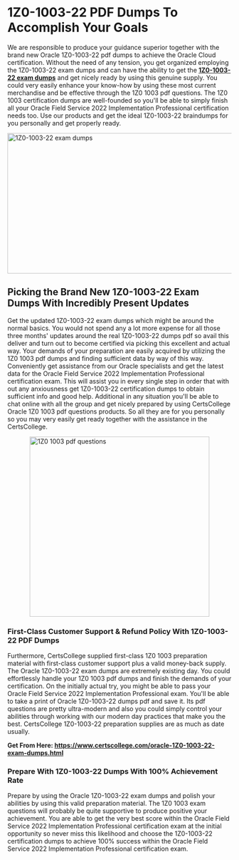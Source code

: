 <h1><strong>1Z0-1003-22 PDF Dumps To Accomplish Your Goals</strong></h1>
<p style="text-align: left;"><span style="font-weight: 400;">We are responsible to produce your guidance superior together with the brand new Oracle 1Z0-1003-22 pdf dumps to achieve the Oracle Cloud certification. Without the need of any tension, you get organized employing the 1Z0-1003-22 exam dumps and can have the ability to get the <strong><a href="https://www.certscollege.com/oracle-1Z0-1003-22-exam-dumps.html">1Z0-1003-22 exam dumps</a></strong> and get nicely ready by using this genuine supply. You could very easily enhance your know-how by using these most current merchandise and be effective through the 1Z0 1003 pdf questions. The 1Z0 1003 certification dumps are well-founded so you'll be able to simply finish all your Oracle Field Service 2022 Implementation Professional certification needs too. Use our products and get the ideal 1Z0-1003-22 braindumps for you personally and get properly ready.</span></p>
<p style="text-align: left;"><span style="font-weight: 400;"><img style="display: block; margin-left: auto; margin-right: auto;" src="https://i.ibb.co/CPDK3ps/Yellow-and-Blue-Initiative-Blog-Banner.png" alt="1Z0-1003-22 exam dumps" width="559" height="315" /></span></p>
<h2 style="text-align: left;"><strong>Picking the Brand New 1Z0-1003-22 Exam Dumps With Incredibly Present Updates</strong></h2>
<p style="text-align: left;"><span style="font-weight: 400;">Get the updated 1Z0-1003-22 exam dumps which might be around the normal basics. You would not spend any a lot more expense for all those three months' updates around the real 1Z0-1003-22 dumps pdf so avail this deliver and turn out to become certified via picking this excellent and actual way. Your demands of your preparation are easily acquired by utilizing the 1Z0 1003 pdf dumps and finding sufficient data by way of this way. Conveniently get assistance from our Oracle specialists and get the latest data for the Oracle Field Service 2022 Implementation Professional certification exam. This will assist you in every single step in order that with out any anxiousness get 1Z0-1003-22 certification dumps to obtain sufficient info and good help. Additional in any situation you'll be able to chat online with all the group and get nicely prepared by using CertsCollege Oracle 1Z0 1003 pdf questions products. So all they are for you personally so you may very easily get ready together with the assistance in the CertsCollege.</span></p>
<p style="text-align: left;"><span style="font-weight: 400;"><a href="https://www.certscollege.com/oracle-1Z0-1003-22-exam-dumps.html"><img style="display: block; margin-left: auto; margin-right: auto;" src="https://i.ibb.co/9tMrhdY/Teacher-Appreciation-Invitation.png" alt="1Z0 1003 pdf questions " width="404" height="404" /></a></span></p>
<h3 style="text-align: left;"><strong>First-Class Customer Support &amp; Refund Policy With 1Z0-1003-22 PDF Dumps</strong></h3>
<p style="text-align: left;"><span style="font-weight: 400;">Furthermore, CertsCollege supplied first-class 1Z0 1003 preparation material with first-class customer support plus a valid money-back supply. The Oracle 1Z0-1003-22 exam dumps are extremely existing day. You could effortlessly handle your 1Z0 1003 pdf dumps and finish the demands of your certification. On the initially actual try, you might be able to pass your Oracle Field Service 2022 Implementation Professional exam. You'll be able to take a print of Oracle 1Z0-1003-22 dumps pdf and save it. Its pdf questions are pretty ultra-modern and also you could simply control your abilities through working with our modern day practices that make you the best. CertsCollege 1Z0-1003-22 preparation supplies are as much as date usually.&nbsp;</span></p>
<p style="text-align: left;"><strong>Get From Here:&nbsp;<a href="https://www.certscollege.com/oracle-1Z0-1003-22-exam-dumps.html">https://www.certscollege.com/oracle-1Z0-1003-22-exam-dumps.html</a></strong></p>
<h3 style="text-align: left;"><strong>Prepare With 1Z0-1003-22 Dumps With 100% Achievement Rate</strong></h3>
<p style="text-align: left;"><span style="font-weight: 400;">Prepare by using the Oracle 1Z0-1003-22 exam dumps and polish your abilities by using this valid preparation material. The 1Z0 1003 exam questions will probably be quite supportive to produce positive your achievement. You are able to get the very best score within the Oracle Field Service 2022 Implementation Professional certification exam at the initial opportunity so never miss this likelihood and choose the 1Z0-1003-22 certification dumps to achieve 100% success within the Oracle Field Service 2022 Implementation Professional certification exam.</span></p>
